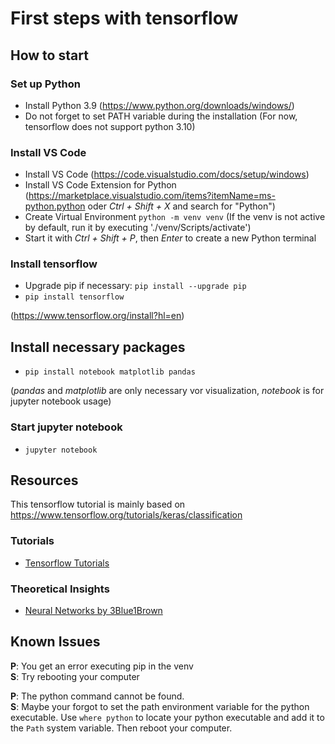 # First steps with tensorflow
## How to start

### Set up Python
- Install Python 3.9 (https://www.python.org/downloads/windows/)
- Do not forget to set PATH variable during the installation
(For now, tensorflow does not support python 3.10)

### Install VS Code 
- Install VS Code (https://code.visualstudio.com/docs/setup/windows)
- Install VS Code Extension for Python (https://marketplace.visualstudio.com/items?itemName=ms-python.python oder _Ctrl + Shift + X_ and search for "Python")
- Create Virtual Environment `python -m venv venv` (If the venv is not active by default, run it by executing './venv/Scripts/activate')
- Start it with _Ctrl + Shift + P_, then _Enter_ to create a new Python terminal

### Install tensorflow
- Upgrade pip if necessary: `pip install --upgrade pip`
- `pip install tensorflow`

(https://www.tensorflow.org/install?hl=en)

## Install necessary packages
- `pip install notebook matplotlib pandas`

(_pandas_ and _matplotlib_ are only necessary vor visualization, _notebook_ is for jupyter notebook usage)

### Start jupyter notebook
- `jupyter notebook`

## Resources
This tensorflow tutorial is mainly based on https://www.tensorflow.org/tutorials/keras/classification

### Tutorials
- [Tensorflow Tutorials](https://www.tensorflow.org/tutorials/)

### Theoretical Insights
- [Neural Networks by 3Blue1Brown](https://www.youtube.com/playlist?list=PLZHQObOWTQDNU6R1_67000Dx_ZCJB-3pi)

## Known Issues
**P**: You get an error executing pip in the venv <br>
**S**: Try rebooting your computer

**P**: The python command cannot be found. <br>
**S**: Maybe your forgot to set the path environment variable for the python executable. Use `where python` to locate your python executable and add it to the `Path` system variable. Then reboot your computer.
